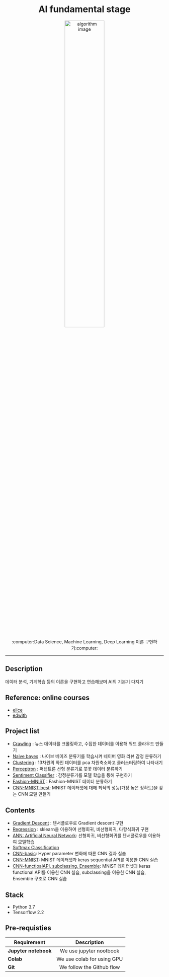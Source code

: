 <h1 align="center">AI fundamental stage</h1>
<p align="center">
    <img alt="algorithm image" src="https://user-images.githubusercontent.com/53554014/89105614-82385b80-d45d-11ea-9221-91d367bb1059.jpg" width=50% height=50% />
</p>
<p align="center">
  :computer:Data Science, Machine Learning, Deep Learning 이론 구현하기:computer:
</p>

* * *

## Description
데이터 분석, 기계학습 등의 이론을 구현하고 연습해보며 AI의 기본기 다지기

## Reference: online courses
* [elice](https://elice.io/)
* [edwith](https://www.edwith.org/)

## Project list
* [Crawling](https://github.com/seraaaayeo/Study-AI/tree/master/crawling%26wc) : 뉴스 데이터를 크롤링하고, 수집한 데이터를 이용해 워드 클라우드 만들기
* [Naive bayes](https://github.com/seraaaayeo/Study-AI/blob/master/elice/3_Naive_Bayes/Naive_Bayesian_(5)_Sentiment%20Classifier.ipynb) : 나이브 베이즈 분류기를 학습시켜 네이버 영화 리뷰 감정 분류하기
* [Clustering](https://github.com/seraaaayeo/Study-AI/blob/master/elice/4_KMeans_Clustering/test_KMeans.ipynb) : 13차원의 와인 데이터를 pca 차원축소하고 클러스터링하여 나타내기
* [Perceptron](https://github.com/seraaaayeo/Study-AI/blob/master/elice/5_Perceptron/perceptron_iris.ipynb) : 퍼셉트론 선형 분류기로 붓꽃 데이터 분류하기
* [Sentiment Classifier](https://github.com/seraaaayeo/Study-AI/blob/master/elice/6_ANN/(4)_Sentiment%20calssifier.ipynb) : 감정분류기를 모델 학습을 통해 구현하기
* [Fashion-MNIST](https://github.com/seraaaayeo/Study-AI/blob/master/elice/6_ANN/(5)_Fashion-MNIST.ipynb) : Fashion-MNIST 데이터 분류하기
* [CNN-MNIST-best](https://github.com/seraaaayeo/Study-AI/blob/master/edwith/Basic_DL/CNN_MNIST_best.ipynb): MNIST 데이터셋에 대해 최적의 성능(가장 높은 정확도)을 갖는 CNN 모델 만들기

## Contents
* [Gradient Descent](https://github.com/seraaaayeo/Study-AI/blob/master/edwith/Gradient%20descent/gradient_descent_test1.ipynb) : 텐서플로우로 Gradient descent 구현
* [Regression](https://github.com/seraaaayeo/Study-AI/tree/master/elice/2_Regression) : sklearn을 이용하여 선형회귀, 비선형회귀, 다항식회귀 구현
* [ANN: Artificial Neural Network](https://github.com/seraaaayeo/Study-AI/tree/master/elice/6_ANN): 선형회귀, 비선형회귀를 텐서플로우를 이용하여 모델학습
* [Softmax Classification](https://github.com/seraaaayeo/Study-AI/blob/master/edwith/Basic_ML/Softmax_classificatoin.ipynb)
* [CNN-basic](https://github.com/seraaaayeo/Study-AI/blob/master/edwith/Basic_DL/CNN_basic.ipynb): Hyper parameter 변화에 따른 CNN 결과 실습
* [CNN-MNIST](https://github.com/seraaaayeo/Study-AI/blob/master/edwith/Basic_DL/CNN_MNIST.ipynb): MNIST 데이터셋과 keras sequential API를 이용한 CNN 실습
* [CNN-functioalAPI, subclassing, Ensemble](https://github.com/seraaaayeo/Study-AI/tree/master/edwith/Basic_DL): MNIST 데이터셋과 keras functional API를 이용한 CNN 실습, subclassing을 이용한 CNN 실습, Ensemble 구조로 CNN 실습


## Stack
* Python 3.7
* Tensorflow 2.2

## Pre-requisties
|  <center>Requirement</center> |  <center>Description</center> |  
|:--------|:--------:|
|**Jupyter notebook** | <center>We use jupyter nootbook</center> |
|**Colab** | <center>We use colab for using GPU</center> |
|**Git** | <center>We follow the Github flow</center> |
